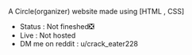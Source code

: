 A Circle(organizer) website made using [HTML , CSS]
- Status : Not fineshed❎
- Live : Not hosted
- DM me on reddit : u/crack_eater228
